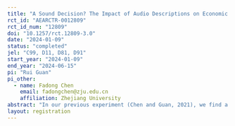 ```yaml
---
title: "A Sound Decision? The Impact of Audio Descriptions on Economic Rationality"
rct_id: "AEARCTR-0012809"
rct_id_num: "12809"
doi: "10.1257/rct.12809-3.0"
date: "2024-01-09"
status: "completed"
jel: "C99, D11, D81, D91"
start_year: "2024-01-09"
end_year: "2024-06-15"
pi: "Rui Guan"
pi_other:
  - name: Fadong Chen
    email: fadongchen@zju.edu.cn
    affiliation: Zhejiang University
abstract: "In our previous experiment (Chen and Guan, 2021), we find a significant detrimental effect of auditory descriptions on economic rationality relative to visual descriptions. This disparity may stem from the tendency of individuals to process auditory information sequentially, as opposed to the simultaneous processing of visual information. In this follow-up experiment, we investigate this potential underlying mechanism by prompting subjects to process auditory and visual information sequentially in a tightly controlled setting. By comparing the economic rationality of the two new treatments, we aim to determine the driving mechanism affecting economic rationality when information is presented either visually or auditorily. If the experiment finds no significant differences between the Visual and Auditory Treatments, it would suggest that the sequential processing of information is the primary factor that leads to lower economic rationality when dealing with auditory descriptions. This would imply that the way information is presented (sequentially or simultaneously) is more critical than the descriptions (audio or visual). Conversely, if the disparity between the two treatments persists, it would suggest that individuals may have a comparatively lower cognitive ability to process auditory information effectively. This would indicate that the description itself plays a significant role, with auditory processing potentially being less conducive to economic rationality than visual processing."
layout: registration
---
```



